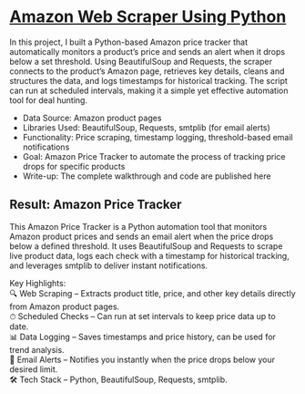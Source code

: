 # [Amazon Web Scraper Using Python](https://aljocastro.github.io/AmazonWebScrapper/)

In this project, I built a Python-based Amazon price tracker that automatically monitors a product’s price and sends an alert when it drops below a set threshold.
Using BeautifulSoup and Requests, the scraper connects to the product’s Amazon page, retrieves key details, cleans and structures the data, and logs timestamps for historical tracking. The script can run at scheduled intervals, making it a simple yet effective automation tool for deal hunting.

  * Data Source: Amazon product pages
  * Libraries Used: BeautifulSoup, Requests, smtplib (for email alerts)
  * Functionality: Price scraping, timestamp logging, threshold-based email notifications
  * Goal: Amazon Price Tracker to automate the process of tracking price drops for specific products
  * Write-up: The complete walkthrough and code are published here


## Result: Amazon Price Tracker
This Amazon Price Tracker is a Python automation tool that monitors Amazon product prices and sends an email alert when the price drops below a defined threshold.
It uses BeautifulSoup and Requests to scrape live product data, logs each check with a timestamp for historical tracking, and leverages smtplib to deliver instant notifications.

Key Highlights:  
🔍 Web Scraping – Extracts product title, price, and other key details directly from Amazon product pages.  
⏱ Scheduled Checks – Can run at set intervals to keep price data up to date.  
📊 Data Logging – Saves timestamps and price history, can be used for trend analysis.  
📧 Email Alerts – Notifies you instantly when the price drops below your desired limit.  
🛠 Tech Stack – Python, BeautifulSoup, Requests, smtplib.  
